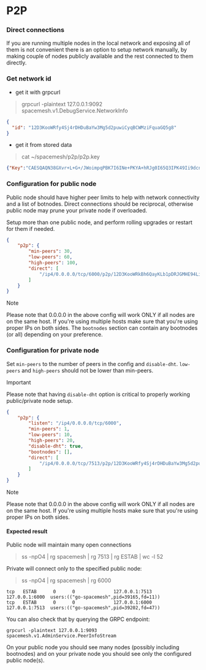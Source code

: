 P2P
===

### Direct connections

If you are running multiple nodes in the local network and exposing all of them
is not convenient there is an option to setup network manually, by making
couple of nodes publicly available and the rest connected to them directly.

### Get network id
- get it with grpcurl

> grpcurl -plaintext 127.0.0.1:9092 spacemesh.v1.DebugService.NetworkInfo

```json
{
  "id": "12D3KooWRfy4Sj4rDHDuBaYw3Mg5d2puwiCyqBCWMziFquaGQ5g8"
}
```

- get it from stored data

> cat ~/spacemesh/p2p/p2p.key
```json
{"Key":"CAESQAQN38GXvr+L+G+/JWoimpqPBK7I6INe+PKYA+hRJg0I65Q3IPK49Ii9dcnC3+UqB+jMEL16sqDfUubxTs62rZU=","ID":"12D3KooWRfy4Sj4rDHDuBaYw3Mg5d2puwiCyqBCWMziFquaGQ5g8"}
```

### Configuration for public node

Public node should have higher peer limits to help with network connectivity
and a list of botnodes. Direct connections should be reciprocal, otherwise
public node may prune your private node if overloaded.

Setup more than one public node, and perform rolling upgrades or restart
for them if needed.

```json
{
    "p2p": {
        "min-peers": 30,
        "low-peers": 60,
        "high-peers": 100,
        "direct": [
            "/ip4/0.0.0.0/tcp/6000/p2p/12D3KooWRkBh6QayKLb1pDRJGMHE94Lix4ZBVh2BJJeX6mghk8VH"
        ]
    }
}
```

> [!NOTE]
> Please note that 0.0.0.0 in the above config will work ONLY if all nodes are on the same host. If you're using multiple hosts make sure that you're using proper IPs on both sides.
> The `bootnodes` section can contain any bootnodes (or all) depending on your preference.

### Configuration for private node

Set `min-peers` to the number of peers in the config and `disable-dht`.
`low-peers` and `high-peers` should not be lower than min-peers.


> [!IMPORTANT]
> Please note that having `disable-dht` option is critical to properly working public/private node setup.

```json
{
    "p2p": {
        "listen": "/ip4/0.0.0.0/tcp/6000",
        "min-peers": 1,
        "low-peers": 10,
        "high-peers": 20,
        "disable-dht": true,
        "bootnodes": [],
        "direct": [
            "/ip4/0.0.0.0/tcp/7513/p2p/12D3KooWRfy4Sj4rDHDuBaYw3Mg5d2puwiCyqBCWMziFquaGQ5g8"
        ]
    }
}
```

> [!NOTE]
> Please note that 0.0.0.0 in the above config will work ONLY if all nodes are on the same host. If you're using multiple hosts make sure that you're using proper IPs on both sides.

#### Expected result

Public node will maintain many open connections

> ss -npO4 | rg spacemesh | rg 7513 | rg ESTAB | wc -l
> 52

Private will connect only to the specified public node:

> ss -npO4 | rg spacemesh | rg 6000

```
tcp   ESTAB      0      0              127.0.0.1:7513        127.0.0.1:6000  users:(("go-spacemesh",pid=39165,fd=11))
tcp   ESTAB      0      0              127.0.0.1:6000        127.0.0.1:7513  users:(("go-spacemesh",pid=39202,fd=47))
```

You can also check that by querying the GRPC endpoint:

```
grpcurl -plaintext 127.0.0.1:9093 spacemesh.v1.AdminService.PeerInfoStream
```

On your public node you should see many nodes (possibly including bootnodes) and on your private node you should see only the configured public node(s).
